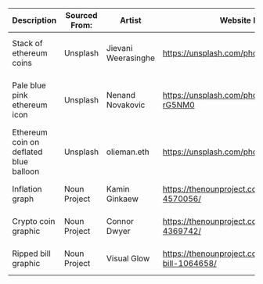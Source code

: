 



| **Description** | **Sourced From:** | **Artist** | **Website Link** | **Relative Path** | **License** |   
|---|---|---|---|---|---|
|Stack of ethereum coins|Unsplash|Jievani Weerasinghe|https://unsplash.com/photos/zHI7m_FxpMU|Assets/jievani-weerasinghe-zHI7m_FxpMU-unsplash.jpg|Unsplash License|   
| Pale blue pink ethereum icon | Unsplash | Nenand Novakovic | https://unsplash.com/photos/L2QB-rG5NM0 | Assets/nenad-novakovic-L2QB-rG5NM0-unsplash.jpg | Unsplash License |   
| Ethereum coin on deflated blue balloon | Unsplash | olieman.eth | https://unsplash.com/photos/gcotwrb74ws | Assets/olieman-eth-gcotwrb74ws-unsplash.jpg | Unsplash License |   
| Inflation graph | Noun Project | Kamin Ginkaew | https://thenounproject.com/icon/inflation-4570056/ | Assets/noun-inflation-4570056.png | CC with attribution |
| Crypto coin graphic | Noun Project | Connor Dwyer | https://thenounproject.com/icon/crypto-4369742/ | Assets/noun-crypto-4369742.png | CC with attribution |   
| Ripped bill graphic | Noun Project | Visual Glow | https://thenounproject.com/icon/ripped-bill-1064658/ | Assets/noun-ripped-bill-1064658.png | CC with attribution |   
